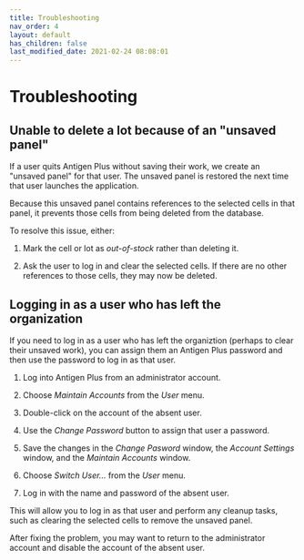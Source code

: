 ```yaml
---
title: Troubleshooting
nav_order: 4
layout: default
has_children: false
last_modified_date: 2021-02-24 08:08:01
---
```


# Troubleshooting

## Unable to delete a lot because of an "unsaved panel"

If a user quits Antigen Plus without saving their work, we create an "unsaved
panel" for that user. The unsaved panel is restored the next time that user
launches the application.

Because this unsaved panel contains references to the selected cells in that
panel, it prevents those cells from being deleted from the database.

To resolve this issue, either:

1. Mark the cell or lot as _out-of-stock_ rather than deleting it.

2. Ask the user to log in and clear the selected cells. If there are no other
   references to those cells, they may now be deleted.

## Logging in as a user who has left the organization

If you need to log in as a user who has left the organiztion (perhaps to clear
their unsaved work), you can assign them an Antigen Plus password and then use
the password to log in as that user.

1. Log into Antigen Plus from an administrator account.

2. Choose _Maintain Accounts_ from the _User_ menu.

3. Double-click on the account of the absent user.

4. Use the _Change Password_ button to assign that user a password.

5. Save the changes in the _Change Pasword_ window, the _Account Settings_
   window, and the _Maintain Accounts_ window.

6. Choose _Switch User..._ from the _User_ menu.

7. Log in with the name and password of the absent user.

This will allow you to log in as that user and perform any cleanup tasks, such
as clearing the selected cells to remove the unsaved panel.

After fixing the problem, you may want to return to the administrator account
and disable the account of the absent user.
